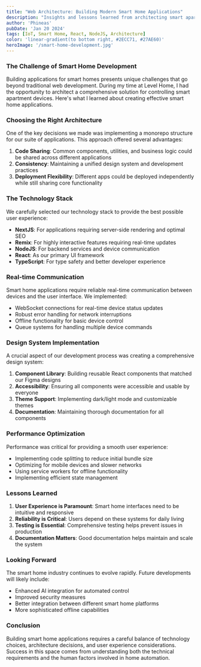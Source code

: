 ```yaml
---
title: "Web Architecture: Building Modern Smart Home Applications"
description: "Insights and lessons learned from architecting smart apartment control systems using modern web technologies."
author: 'Phineas'
pubDate: 'Jan 20 2024'
tags: [IoT, Smart Home, React, NodeJS, Architecture]
color: 'linear-gradient(to bottom right, #2ECC71, #27AE60)'
heroImage: '/smart-home-development.jpg'
---
```


### The Challenge of Smart Home Development

Building applications for smart homes presents unique challenges that go beyond traditional web development. During my time at Level Home, I had the opportunity to architect a comprehensive solution for controlling smart apartment devices. Here's what I learned about creating effective smart home applications.

### Choosing the Right Architecture

One of the key decisions we made was implementing a monorepo structure for our suite of applications. This approach offered several advantages:

1. **Code Sharing**: Common components, utilities, and business logic could be shared across different applications
2. **Consistency**: Maintaining a unified design system and development practices
3. **Deployment Flexibility**: Different apps could be deployed independently while still sharing core functionality

### The Technology Stack

We carefully selected our technology stack to provide the best possible user experience:

- **NextJS**: For applications requiring server-side rendering and optimal SEO
- **Remix**: For highly interactive features requiring real-time updates
- **NodeJS**: For backend services and device communication
- **React**: As our primary UI framework
- **TypeScript**: For type safety and better developer experience

### Real-time Communication

Smart home applications require reliable real-time communication between devices and the user interface. We implemented:

- WebSocket connections for real-time device status updates
- Robust error handling for network interruptions
- Offline functionality for basic device control
- Queue systems for handling multiple device commands

### Design System Implementation

A crucial aspect of our development process was creating a comprehensive design system:

1. **Component Library**: Building reusable React components that matched our Figma designs
2. **Accessibility**: Ensuring all components were accessible and usable by everyone
3. **Theme Support**: Implementing dark/light mode and customizable themes
4. **Documentation**: Maintaining thorough documentation for all components

### Performance Optimization

Performance was critical for providing a smooth user experience:

- Implementing code splitting to reduce initial bundle size
- Optimizing for mobile devices and slower networks
- Using service workers for offline functionality
- Implementing efficient state management

### Lessons Learned

1. **User Experience is Paramount**: Smart home interfaces need to be intuitive and responsive
2. **Reliability is Critical**: Users depend on these systems for daily living
3. **Testing is Essential**: Comprehensive testing helps prevent issues in production
4. **Documentation Matters**: Good documentation helps maintain and scale the system

### Looking Forward

The smart home industry continues to evolve rapidly. Future developments will likely include:

- Enhanced AI integration for automated control
- Improved security measures
- Better integration between different smart home platforms
- More sophisticated offline capabilities

### Conclusion

Building smart home applications requires a careful balance of technology choices, architecture decisions, and user experience considerations. Success in this space comes from understanding both the technical requirements and the human factors involved in home automation.
